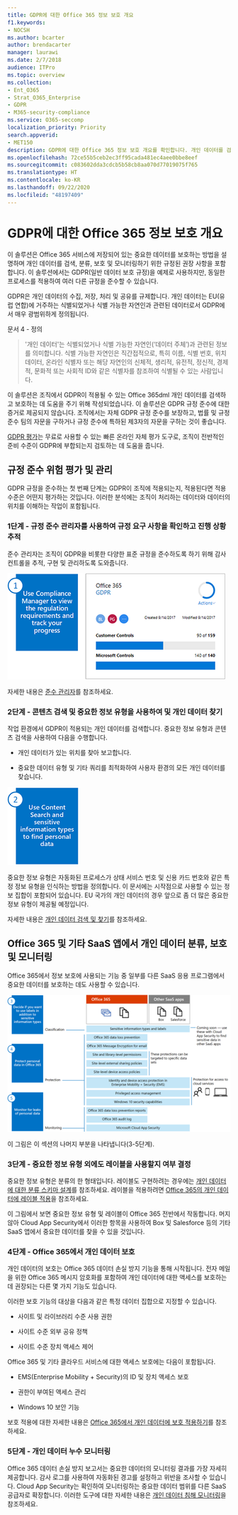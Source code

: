 ```yaml
---
title: GDPR에 대한 Office 365 정보 보호 개요
f1.keywords:
- NOCSH
ms.author: bcarter
author: brendacarter
manager: laurawi
ms.date: 2/7/2018
audience: ITPro
ms.topic: overview
ms.collection:
- Ent_O365
- Strat_O365_Enterprise
- GDPR
- M365-security-compliance
ms.service: O365-seccomp
localization_priority: Priority
search.appverid:
- MET150
description: GDPR에 대한 Office 365 정보 보호 개요를 확인합니다. 개인 데이터를 검색, 분류, 보호 및 모니터링하는 방법을 알아봅니다.
ms.openlocfilehash: 72ce55b5ceb2ec3ff95cada481ec4aee0bbe8eef
ms.sourcegitcommit: c083602dda3cdcb5b58cb8aa070d77019075f765
ms.translationtype: HT
ms.contentlocale: ko-KR
ms.lasthandoff: 09/22/2020
ms.locfileid: "48197409"
---
```

# <a name="overview-of-office-365-information-protection-for-gdpr"></a>GDPR에 대한 Office 365 정보 보호 개요

이 솔루션은 Office 365 서비스에 저장되어 있는 중요한 데이터를 보호하는 방법을 설명하며 개인 데이터를 검색, 분류, 보호 및 모니터링하기 위한 규정된 권장 사항을 포함합니다. 이 솔루션에서는 GDPR(일반 데이터 보호 규정)을 예제로 사용하지만, 동일한 프로세스를 적용하여 여러 다른 규정을 준수할 수 있습니다.

GDPR은 개인 데이터의 수집, 저장, 처리 및 공유를 규제합니다. 개인 데이터는 EU(유럽 연합)에 거주하는 식별되었거나 식별 가능한 자연인과 관련된 데이터로서 GDPR에서 매우 광범위하게 정의됩니다.

문서 4 - 정의

> '개인 데이터'는 식별되었거나 식별 가능한 자연인(‘데이터 주체’)과 관련된 정보를 의미합니다. 식별 가능한 자연인은 직간접적으로, 특히 이름, 식별 번호, 위치 데이터, 온라인 식별자 또는 해당 자연인의 신체적, 생리적, 유전적, 정신적, 경제적, 문화적 또는 사회적 ID와 같은 식별자를 참조하여 식별될 수 있는 사람입니다.

이 솔루션은 조직에서 GDPR이 적용될 수 있는 Office 365dml 개인 데이터를 검색하고 보호하는 데 도움을 주기 위해 작성되었습니다. 이 솔루션은 GDPR 규정 준수에 대한 증거로 제공되지 않습니다. 조직에서는 자체 GDPR 규정 준수를 보장하고, 법률 및 규정 준수 팀의 자문을 구하거나 규정 준수에 특하된 제3자의 자문을 구하는 것이 좋습니다.

[GDPR 평가](https://www.microsoft.com/cyberassessment/en/gdpr/uso365?ls=Email&mkt_tok=eyJpIjoiTTJFeE5USXlOR1EwTWpJMiIsInQiOiJQTmdCYWR5NTlOd3JLWHZlb2NzNldKclQ4ZVBzVmhGeUhoUlFcL1pvSDIyXC9Ka05iTUR1aGpxT0YxQ0FUeGNDOUlkbWZLM1U4SUZWZmEyaGF6XC9ueUxkTHJzZnB3VDRMZlhPdkR4MzRLWkF5ckRNdWwxUkgzXC9yRU8yNkttSHhTb3VpZjNyVlJrNm9TTVZRYU5HR240a0FRPT0ifQ%3D%3D)는 무료로 사용할 수 있는 빠른 온라인 자체 평가 도구로, 조직이 전반적인 준비 수준이 GDPR에 부합되는지 검토하는 데 도움을 줍니다.

## <a name="assess-and-manage-your-compliance-risk"></a>규정 준수 위험 평가 및 관리

GDPR 규정을 준수하는 첫 번째 단계는 GDPR이 조직에 적용되는지, 적용된다면 적용 수준은 어떤지 평가하는 것입니다. 이러한 분석에는 조직이 처리하는 데이터와 데이터의 위치를 이해하는 작업이 포함됩니다.

### <a name="step-1--use-compliance-manager-to-view-the-regulation-requirements-and-track-your-progress"></a>1단계 - 규정 준수 관리자를 사용하여 규정 요구 사항을 확인하고 진행 상황 추적

준수 관리자는 조직이 GDPR을 비롯한 다양한 표준 규정을 준수하도록 하기 위해 감사 컨트롤을 추적, 구현 및 관리하도록 도와줍니다.

![준수 관리자를 사용하여 요구 사항 확인 및 진행 상황 추적](../media/Overview-image1.png)

자세한 내용은 [준수 관리자](compliance-manager.md)를 참조하세요.

### <a name="step-2--use-content-search-and-sensitive-information-types-to-find-personal-data"></a>2단계 - 콘텐츠 검색 및 중요한 정보 유형을 사용하여 및 개인 데이터 찾기 

작업 환경에서 GDPR이 적용되는 개인 데이터를 검색합니다. 중요한 정보 유형과 콘텐츠 검색을 사용하여 다음을 수행합니다.

- 개인 데이터가 있는 위치를 찾아 보고합니다.

- 중요한 데이터 유형 및 기타 쿼리를 최적화하여 사용자 환경의 모든 개인 데이터를 찾습니다.

![콘텐츠 검색 및 중요한 정보 유형을 사용하여 개인 데이터 찾기](../media/Overview-image2.png)

중요한 정보 유형은 자동화된 프로세스가 상태 서비스 번호 및 신용 카드 번호와 같은 특정 정보 유형을 인식하는 방법을 정의합니다. 이 문서에는 시작점으로 사용할 수 있는 정보 집합이 포함되어 있습니다. EU 국가의 개인 데이터의 경우 앞으로 좀 더 많은 중요한 정보 유형이 제공될 예정입니다.

자세한 내용은 [개인 데이터 검색 및 찾기](search-for-and-find-personal-data.md)를 참조하세요. 

## <a name="classify-protect-and-monitor-personal-data-in-office-365-and-other-saas-apps"></a>Office 365 및 기타 SaaS 앱에서 개인 데이터 분류, 보호 및 모니터링

Office 365에서 정보 보호에 사용되는 기능 중 일부를 다른 SaaS 응용 프로그램에서 중요한 데이터를 보호하는 데도 사용할 수 있습니다.

![개인 데이터 분류, 보호 및 모니터링](../media/Overview-image3.png)

이 그림은 이 섹션의 나머지 부분을 나타냅니다(3-5단계).

### <a name="step-3--decide-if-you-want-to-use-labels-in-addition-to-sensitive-information-types"></a>3단계 - 중요한 정보 유형 외에도 레이블을 사용할지 여부 결정

중요한 정보 유형은 분류의 한 형태입니다. 레이블도 구현하려는 경우에는 [개인 데이터에 대한 분류 스키마 설계](architect-a-classification-schema-for-personal-data.md)를 참조하세요. 레이블을 적용하려면 [Office 365의 개인 데이터에 레이블 적용](apply-labels-to-personal-data-in-office-365.md)을 참조하세요.

이 그림에서 보면 중요한 정보 유형 및 레이블이 Office 365 전반에서 작동합니다. 머지 않아 Cloud App Security에서 이러한 항목을 사용하여 Box 및 Salesforce 등의 기타 SaaS 앱에서 중요한 데이터를 찾을 수 있을 것입니다.

### <a name="step-4--protect-personal-data-in-office-365"></a>4단계 - Office 365에서 개인 데이터 보호 

개인 데이터의 보호는 Office 365 데이터 손실 방지 기능을 통해 시작됩니다. 전자 메일을 위한 Office 365 메시지 암호화를 포함하여 개인 데이터에 대한 액세스를 보호하는 데 권장되는 다른 몇 가지 기능도 있습니다.

이러한 보호 기능의 대상을 다음과 같은 특정 데이터 집합으로 지정할 수 있습니다.

- 사이트 및 라이브러리 수준 사용 권한

- 사이트 수준 외부 공유 정책

- 사이트 수준 장치 액세스 제어

Office 365 및 기타 클라우드 서비스에 대한 액세스 보호에는 다음이 포함됩니다.

- EMS(Enterprise Mobility + Security)의 ID 및 장치 액세스 보호

- 권한이 부여된 액세스 관리

- Windows 10 보안 기능

보호 적용에 대한 자세한 내용은 [Office 365에서 개인 데이터에 보호 적용하기](apply-protection-to-personal-data-in-office-365.md)를 참조하세요.

### <a name="step-5--monitor-for-leaks-of-personal-data"></a>5단계 - 개인 데이터 누수 모니터링

Office 365 데이터 손실 방지 보고서는 중요한 데이터의 모니터링 결과를 가장 자세히 제공합니다. 감사 로그를 사용하여 자동화된 경고를 설정하고 위반을 조사할 수 있습니다. Cloud App Security는 확인하여 모니터링하는 중요한 데이터 범위를 다른 SaaS 공급자로 확장합니다. 이러한 도구에 대한 자세한 내용은 [개인 데이터 침해 모니터링](/security/office-365-security/monitor-for-leaks-of-personal-data.md)을 참조하세요.
